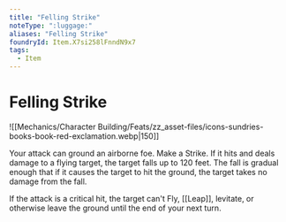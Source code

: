 ```yaml
---
title: "Felling Strike"
noteType: ":luggage:"
aliases: "Felling Strike"
foundryId: Item.X7si258lFnndN9x7
tags:
  - Item
---
```


# Felling Strike
![[Mechanics/Character Building/Feats/zz_asset-files/icons-sundries-books-book-red-exclamation.webp|150]]

Your attack can ground an airborne foe. Make a Strike. If it hits and deals damage to a flying target, the target falls up to 120 feet. The fall is gradual enough that if it causes the target to hit the ground, the target takes no damage from the fall.

If the attack is a critical hit, the target can't Fly, [[Leap]], levitate, or otherwise leave the ground until the end of your next turn.
